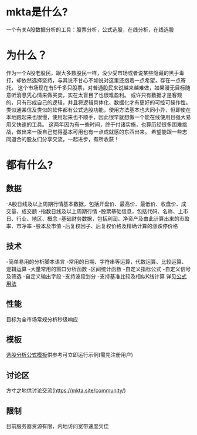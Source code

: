 # mkta是什么?
一个有关A股数据分析的工具：股票分析，公式选股，在线分析，在线选股
# 为什么？
作为一个A股老股民，跟大多数股民一样，没少受市场或者说某些隐藏的黑手毒打，却依然选择坚持，与其说不甘心不如说对这里还抱着一点希望，存在一点寄托。
这个市场现在有5千多只股票，对普通股民来说越来越难做，如果漫无目标随意听消息凭心情来做买卖，实在太盲目了也很难盈利。
或许只有数据才是客观的，只有形成自己的逻辑，并且将逻辑具体化、数据化才有更好的可控可操作性。
类似通某信及类似的软件都有公式选股功能，使用方法基本也大同小异，但即使在本地跑起来也很慢，使用起来也不顺手，因此很早就想做一个能在线使用且强大易用又快速的工具。
这两年因为有一些时间，终于付诸实施，也算历经很多困难挑战，做出来一版自己觉得基本可用也有一点成就感的东西出来。
希望能跟一些志同道合的股友们分享交流，一起进步，有所收获！
# 都有什么?
## 数据
-A股日线及以上周期行情基本数据，包括开盘价、最高价、最低价、收盘价、成交量、成交额
-指数日线及以上周期行情
-股票基础信息，包括代码、名称、上市日、行业、地区、概念
-基础财务数据，包括利润、净资产及由此计算出来的市盈率、市净率
-股本及市值
-后复权因子、后复权价格及精确计算的涨跌停价格
## 技术
-简单易用的分析脚本语言
-常用的日期、字符串等运算，代数运算、比较运算、逻辑运算
-大量常用的窗口分析函数
-区间统计函数
-自定义指标公式
-自定义信号及筛选
-自定义输出字段
-支持波段划分
-支持基准比较及相似K线计算
详见[公式用法](https://mkta.site/ref_doc/)
## 性能
目标为全市场常规分析秒级响应
## 模板
[选股分析公式模板](https://mkta.site/stockformula/)供参考可立即运行示例(需先注册用户)
## 讨论区
方寸之地供讨论交流(https://mkta.site/community/)
## 限制
目前服务器资源有限，内地访问宽带速度欠佳
